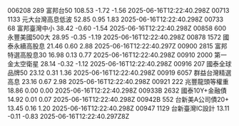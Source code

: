 006208	289	富邦台50	108.53	-1.72	-1.56	2025-06-16T12:22:40.298Z
00713	1133	元大台灣高息低波	52.85	0.95	1.83	2025-06-16T12:22:40.298Z
00733	68	富邦臺灣中小	38.42	-0.60	-1.54	2025-06-16T12:22:40.298Z
00858	600	永豐美國500大	28.95	-0.35	-1.19	2025-06-16T12:22:40.298Z
00878	1572	國泰永續高股息	21.46	0.60	2.88	2025-06-16T12:22:40.297Z
00900	2815	富邦特選高股息30	16.98	0.13	0.77	2025-06-16T12:22:40.298Z
00910	2000	第一金太空衛星	28.14	-0.32	-1.12	2025-06-16T12:22:40.298Z
00916	207	國泰全球品牌50	23.12	0.31	1.36	2025-06-16T12:22:40.298Z
00919	6057	群益台灣精選高息	23.16	0.67	2.98	2025-06-16T12:22:40.298Z
00921	222	兆豐龍頭等權重	18.86	0.00	0.00	2025-06-16T12:22:40.298Z
00933B	2632	國泰10Y+金融債	14.92	0.01	0.07	2025-06-16T12:22:40.298Z
00942B	552	台新美A公司債20+	13.45	0.16	1.20	2025-06-16T12:22:40.298Z
00947	1129	台新臺灣IC設計	13.11	-0.11	-0.83	2025-06-16T12:22:40.297Z8Z